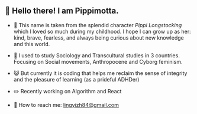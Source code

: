 ## 🍄 Hello there! I am Pippimotta.
- 🧦 This name is taken from the splendid character *Pippi Longstocking* which I loved so much during my childhood.
  I hope I can grow up as her: kind, brave, fearless, and always being curious about new knowledge and this world.

- 🧠 I used to study Sociology and Transcultural studies in 3 countries. Focusing on Social movements, Anthropocene and Cyborg feminism.
- 😺 But currently it is coding that helps me reclaim the sense of integrity and the pleasure of learning (as a prideful ADHDer)
- ✏️ Recently working on Algorithm and React
- 🍂 How to reach me: lingyizh84@gmail.com


<!---
pippimotta/pippimotta is a ✨ special ✨ repository because its `README.md` (this file) appears on your GitHub profile.
You can click the Preview link to take a look at your changes.
--->
